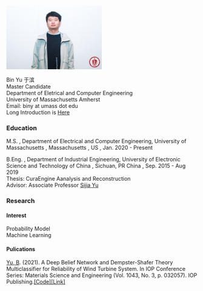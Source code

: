 <img src="Image.jpg" width="50%" height="50%">

Bin Yu 于滨\
Master Candidate\
Department of Eletrical and Computer Engineering\
University of Massachusetts Amherst\
Email: biny at umass dot edu\
Long Introduction is [Here](Resume_Bin-Yu_PDF.pdf)
### Education
M.S. , Department of Electrical and Computer Engineering, University of Massachusetts , Massachusetts , US , Jan. 2020 - Present

B.Eng. , Department of Industrial Engineering, University of Electronic Science and Technology of China ,  Sichuan, PR China , Sep. 2015 - Aug 2019\
Thesis: CuraEngine Aanalysis and Reconstruction\
Advisor: Associate Professor [Sijia Yu](https://www.smee.uestc.edu.cn/info/1177/8369.htm)
### Research
#### Interest
Probability Model\
Machine Learning
#### Pulications
<ins>Yu, B</ins>. (2021). A Deep Belief Network and Dempster-Shafer Theory Multiclassifier for Reliability of Wind Turbine System. In IOP Conference Series: Materials Science and Engineering (Vol. 1043, No. 3, p. 032057). IOP Publishing.[[Code]](https://github.com/kyuBin422/DBN-DS-Multiclassifier)[[Link]](https://iopscience.iop.org/article/10.1088/1757-899X/1043/3/032057)

